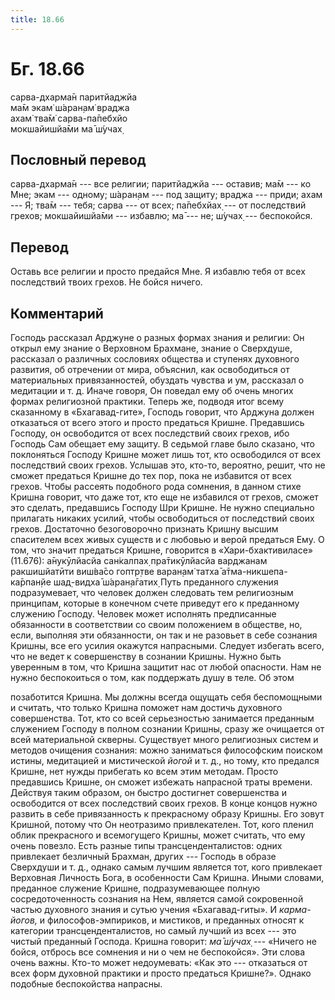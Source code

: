 ```yaml
---
title: 18.66
---
```


# Бг. 18.66
сарва-дхарма̄н паритйаджйа<br/>
ма̄м экам̇ ш́аран̣ам̇ враджа<br/>
ахам̇ тва̄м̇ сарва-па̄пебхйо<br/>
мокшайишйа̄ми ма̄ ш́учах̣
## Пословный перевод

сарва-дхарма̄н --- все религии; паритйаджйа --- оставив; ма̄м --- ко Мне;
экам --- одному; ш́аран̣ам --- под защиту; враджа --- приди; ахам --- Я;
тва̄м --- тебя; сарва --- от всех; па̄пебхйах̣ --- от последствий грехов;
мокшайишйа̄ми --- избавлю; ма̄ --- не; ш́учах̣ --- беспокойся.

## Перевод

Оставь все религии и просто предайся Мне. Я избавлю тебя от всех
последствий твоих грехов. Не бойся ничего.

## Комментарий

Господь рассказал Арджуне о разных формах знания и религии: Он открыл
ему знание о Верховном Брахмане, знание о Сверхдуше, рассказал о
различных сословиях общества и ступенях духовного развития, об отречении
от мира, объяснил, как освободиться от материальных привязанностей,
обуздать чувства и ум, рассказал о медитации и т. д. Иначе говоря, Он
поведал ему об очень многих формах религиозной практики. Теперь же,
подводя итог всему сказанному в «Бхагавад-гите», Господь говорит, что
Арджуна должен отказаться от всего этого и просто предаться Кришне.
Предавшись Господу, он освободится от всех последствий своих грехов, ибо
Господь Сам обещает ему защиту. В седьмой главе было сказано, что
поклоняться Господу Кришне может лишь тот, кто освободился от всех
последствий своих грехов. Услышав это, кто-то, вероятно, решит, что не
сможет предаться Кришне до тех пор, пока не избавится от всех грехов.
Чтобы рассеять подобного рода сомнения, в данном стихе Кришна говорит,
что даже тот, кто еще не избавился от грехов, сможет это сделать,
предавшись Господу Шри Кришне. Не нужно специально прилагать никаких
усилий, чтобы освободиться от последствий своих грехов. Достаточно
безоговорочно признать Кришну высшим спасителем всех живых существ и с
любовью и верой предаться Ему. О том, что значит предаться Кришне,
говорится в «Хари-бхактивиласе» (11.676): а̄нукӯлйасйа сан̇калпах̣
пра̄тикӯлйасйа варджанам ракшишйатӣти виш́ва̄со гоптр̣тве варан̣ам̇ татха̄
а̄тма-никшепа-ка̄рпан̣йе шад̣-видха̄ ш́аран̣а̄гатих̣ Путь преданного служения
подразумевает, что человек должен следовать тем религиозным принципам,
которые в конечном счете приведут его к преданному служению Господу.
Человек может исполнять предписанные обязанности в соответствии со своим
положением в обществе, но, если, выполняя эти обязанности, он так и не
разовьет в себе сознания Кришны, все его усилия окажутся напрасными.
Следует избегать всего, что не ведет к совершенству в сознании Кришны.
Нужно быть уверенным в том, что Кришна защитит нас от любой опасности.
Нам не нужно беспокоиться о том, как поддержать душу в теле. Об этом

позаботится Кришна. Мы должны всегда ощущать себя беспомощными и
считать, что только Кришна поможет нам достичь духовного совершенства.
Тот, кто со всей серьезностью занимается преданным служением Господу в
полном сознании Кришны, сразу же очищается от всей материальной скверны.
Существует много религиозных систем и методов очищения сознания: можно
заниматься философским поиском истины, медитацией и мистической *йогой*
и т. д., но тому, кто предался Кришне, нет нужды прибегать ко всем этим
методам. Просто предавшись Кришне, он сможет избежать напрасной траты
времени. Действуя таким образом, он быстро достигнет совершенства и
освободится от всех последствий своих грехов. В конце концов нужно
развить в себе привязанность к прекрасному образу Кришны. Его зовут
Кришной, потому что Он неотразимо привлекателен. Тот, кого пленил облик
прекрасного и всемогущего Кришны, может считать, что ему очень повезло.
Есть разные типы трансценденталистов: одних привлекает безличный
Брахман, других --- Господь в образе Сверхдуши и т. д., однако самым
лучшим является тот, кого привлекает Верховная Личность Бога, в
особенности Сам Кришна. Иными словами, преданное служение Кришне,
подразумевающее полную сосредоточенность сознания на Нем, является самой
сокровенной частью духовного знания и сутью учения «Бхагавад-гиты». И
*карма-йогов,* и философов-эмпириков, и мистиков, и преданных относят к
категории трансценденталистов, но самый лучший из всех --- это чистый
преданный Господа. Кришна говорит: *ма̄ ш́учах̣* --- «Ничего не бойся,
отбрось все сомнения и ни о чем не беспокойся». Эти слова очень важны.
Кто-то может недоумевать: «Как это --- отказаться от всех форм духовной
практики и просто предаться Кришне?». Однако подобные беспокойства
напрасны.
